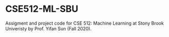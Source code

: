 # CSE512-ML-SBU

Assigment and project code for CSE 512: Machine Learning at Stony Brook Univeristy by Prof. Yifan Sun (Fall 2020).
